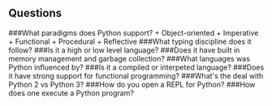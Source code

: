 ## Questions
###What paradigms does Python support?
	+ Object-oriented
	+ Imperative
	+ Functional
	+ Procedural
	+ Reflective
###What typing discipline does it follow?
###Is it a high or low level language?
###Does it have built in memory management and garbage collection?
###What languages was Python influenced by?
###Is it a compiled or interpeted language?
###Does it have strong support for functional programming?
###What's the deal with Python 2 vs Python 3?
###How do you open a REPL for Python?
###How does one execute a Python program?